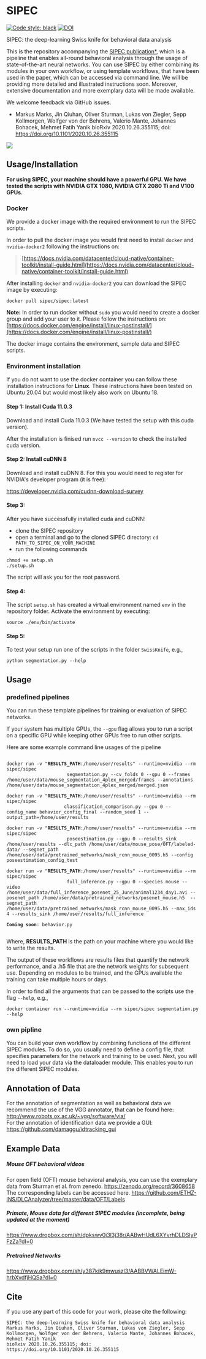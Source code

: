# SIPEC

[![Code style: black](https://img.shields.io/badge/code%20style-black-000000.svg)](https://github.com/psf/black)
[![DOI](https://zenodo.org/badge/303665945.svg)](https://zenodo.org/badge/latestdoi/303665945)

SIPEC: the deep-learning Swiss knife for behavioral data analysis


This is the repository accompanying the [SIPEC publication*](https://doi.org/10.1101/2020.10.26.355115), which is a pipeline that enables all-round behavioral analysis through the usage of state-of-the-art neural networks.
You can use SIPEC by either combining its modules in your own workflow, or using template workflows, that have been used in the paper, which can be accessed via command line.
We will be providing more detailed and illustrated instructions soon. Moreover, extensive documentation and more exemplary data will be made available.

We welcome feedback via GitHub issues.


* Markus Marks, Jin Qiuhan, Oliver Sturman, Lukas von Ziegler, Sepp Kollmorgen, Wolfger von der Behrens, Valerio Mante, Johannes Bohacek, Mehmet Fatih Yanik
  bioRxiv 2020.10.26.355115; doi: https://doi.org/10.1101/2020.10.26.355115

![](supp_files/Supplementary%20Video%201.gif)

## Usage/Installation

**For using SIPEC, your machine should have a powerful GPU.
We have tested the scripts with NVIDIA GTX 1080, NVIDIA GTX 2080 Ti and V100 GPUs.**

### Docker

We provide a docker image with the required environment to run the SIPEC scripts.

In order to pull the docker image you would first need to install `docker` and `nvidia-docker2` following the instructions on:

> [https://docs.nvidia.com/datacenter/cloud-native/container-toolkit/install-guide.html](https://docs.nvidia.com/datacenter/cloud-native/container-toolkit/install-guide.html)

After installing `docker` and `nvidia-docker2` you can download the SIPEC image by executing:

```
docker pull sipec/sipec:latest
```

**Note:** In order to run docker without `sudo` you would need to create a docker group and add your user to it. Please follow the instructions on: [https://docs.docker.com/engine/install/linux-postinstall/](https://docs.docker.com/engine/install/linux-postinstall/) 

The docker image contains the environment, sample data and SIPEC scripts.

### Environment installation

If you do not want to use the docker container you can follow these installation instructions for **Linux**. 
These instructions have been tested on Ubuntu 20.04 but would most likely also work on Ubuntu 18.

#### Step 1: Install Cuda 11.0.3

Download and install Cuda 11.0.3 (We have tested the setup with this cuda version).

After the installation is finised run `nvcc --version` to check the installed cuda version.

#### Step 2: Install cuDNN 8

Download and install cuDNN 8. For this you would need to register for NVIDIA's developer program (it is free):

https://developer.nvidia.com/cudnn-download-survey

#### Step 3:

After you have successfully installed cuda and cuDNN:
* clone the SIPEC repository
* open a terminal and go to the cloned SIPEC directory: `cd PATH_TO_SIPEC_ON_YOUR_MACHINE`
* run the following commands
```
chmod +x setup.sh
./setup.sh
```
The script will ask you for the root password.

#### Step 4:
The script `setup.sh` has created a virtual environment named `env` in the repository folder.
Activate the environment by executing:
```
source ./env/bin/activate
```

#### Step 5:

To test your setup run one of the scripts in the folder `SwissKnife`, e.g.,
```
python segmentation.py --help
```
## Usage

### predefined pipelines

You can run these template pipelines for training or evaluation of SIPEC networks.

If your system has multiple GPUs, the `--gpu` flag allows you to run a script on a specific GPU while keeping other GPUs free to run other scripts.

Here are some example command line usages of the pipeline
<pre><code>
docker run -v "<b>RESULTS_PATH</b>:/home/user/results" --runtime=nvidia --rm sipec/sipec 
                      segmentation.py --cv_folds 0 --gpu 0 --frames /home/user/data/mouse_segmentation_4plex_merged/frames --annotations /home/user/data/mouse_segmentation_4plex_merged/merged.json

docker run -v "<b>RESULTS_PATH</b>:/home/user/results" --runtime=nvidia --rm sipec/sipec 
                     classification_comparison.py --gpu 0 --config_name behavior_config_final --random_seed 1 --output_path=/home/user/results

docker run -v "<b>RESULTS_PATH</b>:/home/user/results" --runtime=nvidia --rm sipec/sipec 
                      poseestimation.py --gpu 0 --results_sink /home/user/results --dlc_path /home/user/data/mouse_pose/OFT/labeled-data/ --segnet_path /home/user/data/pretrained_networks/mask_rcnn_mouse_0095.h5 --config poseestimation_config_test

docker run -v "<b>RESULTS_PATH</b>:/home/user/results" --runtime=nvidia --rm sipec/sipec 
                      full_inference.py --gpu 0 --species mouse --video /home/user/data/full_inference_posenet_25_June/animal1234_day1.avi --posenet_path /home/user/data/pretrained_networks/posenet_mouse.h5  --segnet_path /home/user/data/pretrained_networks/mask_rcnn_mouse_0095.h5 --max_ids 4 --results_sink /home/user/results/full_inference     

<b>Coming soon</b>: behavior.py

</pre></code>

Where, **RESULTS_PATH** is the path on your machine where you would like to write the results.

The output of these workflows are results files that quantify the network performance, and a .h5 file that are the network weights for subsequent use.
Depending on modules to be trained, and the GPUs available the training can take multiple hours or days.

In order to find all the arguments that can be passed to the scripts use the flag `--help`, e.g.,

```
docker container run --runtime=nvidia --rm sipec/sipec segmentation.py --help
```


### own pipline
You can build your own workflow by combining functions of the different SIPEC modules.
To do so, you usually need to define a config file, that specifies parameters for the network and training to be used.
Next, you will need to load your data via the dataloader module.
This enables you to run the different SIPEC modules.

## Annotation of Data

For the annotation of segmentation as well as behavioral data we recommend the use of the VGG annotator, that can be found here:
http://www.robots.ox.ac.uk/~vgg/software/via/
<br>
For the annotation of identification data we provide a GUI:
https://github.com/damaggu/idtracking_gui

## Example Data

##### Mouse OFT behavioral videos
For open field (OFT) mouse behavioral analysis, you can use the exemplary data from Sturman et al. from zenedo.
https://zenodo.org/record/3608658
The corresponding labels can be accessed here.
https://github.com/ETHZ-INS/DLCAnalyzer/tree/master/data/OFT/Labels

##### Primate, Mouse data for different SIPEC modules (incomplete, being updated at the moment)
https://www.dropbox.com/sh/dpkswv0j3l3j38r/AABwHUdL6XYvrhDLDSlyPFzZa?dl=0

##### Pretrained Networks
https://www.dropbox.com/sh/y387kik9mwuszl3/AABBVWALEimW-hrbXvdfjHQSa?dl=0

## Cite

If you use any part of this code for your work, please cite the following:

  ```
  SIPEC: the deep-learning Swiss knife for behavioral data analysis
  Markus Marks, Jin Qiuhan, Oliver Sturman, Lukas von Ziegler, Sepp Kollmorgen, Wolfger von der Behrens, Valerio Mante, Johannes Bohacek, Mehmet Fatih Yanik
  bioRxiv 2020.10.26.355115; doi: https://doi.org/10.1101/2020.10.26.355115
  ```
